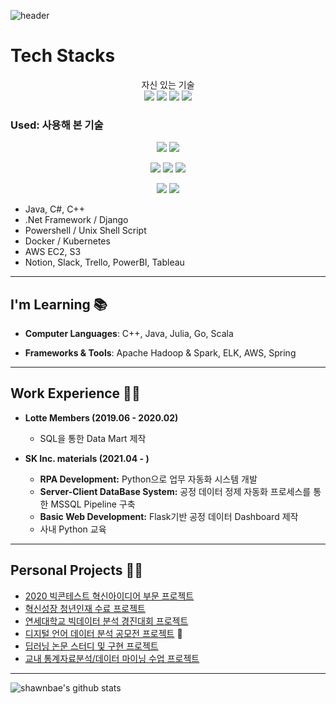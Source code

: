 ![header](https://capsule-render.vercel.app/api?type=waving&color=auto&height=300&section=header&animation=fadeIn&fontAlignY=38&descAlignY=51&descAlign=62)

# Tech Stacks

<p align="center">
자신 있는 기술<br>
<img src="https://img.shields.io/badge/Python-3766AB?style=flat-square&logo=Python&logoColor=white"/></a>
<img src="https://img.shields.io/badge/R-2171QC?style=flat-square&logo=R&logoColor=white"/></a>
<img src="https://img.shields.io/badge/Microsoft SQL Server-8166CB?style=flat-square&logo=Microsoft SQL Server&logoColor=white"/></a>
<img src="https://img.shields.io/badge/Flask-2171QC?style=flat-square&logo=Flask&logoColor=white"/></a></p>

### Used: 사용해 본 기술
<p align="center">  
<img src="https://img.shields.io/badge/Java-7201AC?style=flat-square&logo=Java&logoColor=white"/></a>
<img src="https://img.shields.io/badge/C++-8166CB?style=flat-square&logo=C++&logoColor=white"/></a></p>


<p align="center">
<img src="https://img.shields.io/badge/Amazon AWS-2171QC?style=flat-square&logo=Amazon AWS&logoColor=white"/></a>   
<img src="https://img.shields.io/badge/MySQL-2171QC?style=flat-square&logo=MySQL&logoColor=white"/></a>   
<img src="https://img.shields.io/badge/Django-1811CE?style=flat-square&logo=Django&logoColor=white"/></a></p>

<p align="center">  
<img src="https://img.shields.io/badge/Notion-7201AC?style=flat-square&logo=Notion&logoColor=white"/>
<img src="https://img.shields.io/badge/Slack-7201AC?style=flat-square&logo=Slack&logoColor=white"/></a>
</p>

- Java, C#, C++
- .Net Framework / Django
- Powershell / Unix Shell Script
- Docker / Kubernetes
- AWS EC2, S3
- Notion, Slack, Trello, PowerBI, Tableau


---
## I'm Learning 📚

- **Computer Languages**: C++, Java, Julia, Go, Scala

- **Frameworks & Tools**: Apache Hadoop & Spark, ELK, AWS, Spring

---
## Work Experience 👨‍💼
- **Lotte Members (2019.06 - 2020.02)**
  - SQL을 통한 Data Mart 제작

- **SK Inc. materials (2021.04 - )**
  - **RPA Development:** Python으로 업무 자동화 시스템 개발
  - **Server-Client DataBase System:** 공정 데이터 정제 자동화 프로세스를 통한 MSSQL Pipeline 구축
  - **Basic Web Development:** Flask기반 공정 데이터 Dashboard 제작
  - 사내 Python 교육

---
## Personal Projects 🧑‍💼
- [2020 빅콘테스트 혁신아이디어 부문 프로젝트](https://github.com/shawnbae/Projects/blob/master/Competition/2020%20%EB%B9%85%EC%BD%98%ED%85%8C%EC%8A%A4%ED%8A%B8%20%ED%98%81%EC%8B%A0%EC%95%84%EC%9D%B4%EB%94%94%EC%96%B4%EB%B6%80%EB%AC%B8/%EC%97%AD%EC%82%BC1701%ED%98%B8.pdf)
- [혁신성장 청년인재 수료 프로젝트](https://github.com/shawnbae/Projects/blob/master/ECOBEE.pdf)
- [연세대학교 빅데이터 분석 경진대회 프로젝트](https://github.com/shawnbae/Projects/tree/master/Competition/%EB%B9%85%EB%8D%B0%EC%9D%B4%ED%84%B0%20%EB%B6%84%EC%84%9D%20%EA%B2%BD%EC%A7%84%EB%8C%80%ED%9A%8C)
- [디지털 언어 데이터 분석 공모전 프로젝트](https://github.com/shawnbae/Projects/tree/master/Competition/%EB%94%94%EC%A7%80%ED%84%B8%20%EC%96%B8%EC%96%B4%20%EB%8D%B0%EC%9D%B4%ED%84%B0%20%EB%B6%84%EC%84%9D%20%EA%B2%BD%EC%A7%84%EB%8C%80%ED%9A%8C) 🥇
- [딥러닝 논문 스터디 및 구현 프로젝트](https://github.com/shawnbae/Projects/tree/master/DeepLearning) 
- [교내 통계자료분석/데이터 마이닝 수업 프로젝트](https://github.com/shawnbae/Projects/tree/master/Classes)

---
![shawnbae's github stats](https://github-readme-stats.vercel.app/api?username=shawnbae&show_icons=true&theme=radical)
